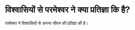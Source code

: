 # विश्वासियों से परमेश्वर ने क्या प्रतिज्ञा कि है?
परमेश्वर ने विश्वासियों से अनन्त जीवन की प्रतिज्ञा की है।
